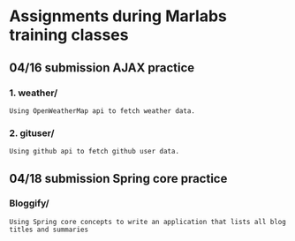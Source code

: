 # Assignments during Marlabs training classes

## 04/16 submission AJAX practice

### 1. weather/
	Using OpenWeatherMap api to fetch weather data.

### 2. gituser/
	Using github api to fetch github user data.

## 04/18 submission Spring core practice

### Bloggify/
	Using Spring core concepts to write an application that lists all blog titles and summaries